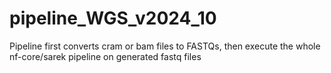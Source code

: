 # pipeline_WGS_v2024_10
Pipeline first converts cram or bam files to FASTQs, then execute the whole nf-core/sarek pipeline on generated fastq files
